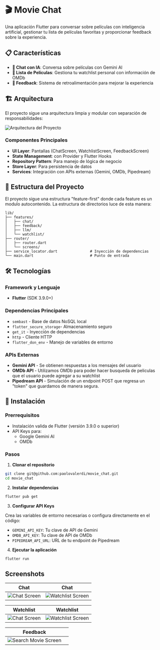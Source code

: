 # 🎬 Movie Chat

Una aplicación Flutter para conversar sobre películas con inteligencia artificial, gestionar tu lista de películas favoritas y proporcionar feedback sobre la experiencia.

## 📋 Características

- **💬 Chat con IA**: Conversa sobre películas con Gemini AI
- **🎥 Lista de Películas**: Gestiona tu watchlist personal con información de OMDb
- **📝 Feedback**: Sistema de retroalimentación para mejorar la experiencia

## 🏗️ Arquitectura

El proyecto sigue una arquitectura limpia y modular con separación de responsabilidades:

![Arquitectura del Proyecto](images/system_design.png)

### Componentes Principales

- **UI Layer**: Pantallas (ChatScreen, WatchlistScreen, FeedbackScreen)
- **State Management**: con Provider y Flutter Hooks
- **Repository Pattern**: Para manejo de lógica de negocio
- **Store Layer**: Para persistencia de datos
- **Services**: Integración con APIs externas (Gemini, OMDb, Pipedream)

## 📁 Estructura del Proyecto

El proyecto sigue una estructura "feature-first" donde cada feature es un modulo autocontenido.
La estructura de directorios luce de esta manera:

```
lib/
├── features/
│   ├── chat/
│   ├── feedback/
│   ├── llm/
│   └── watchlist/
├── router/
│   ├── router.dart
│   └── screens/
├── service_locator.dart               # Inyección de dependencias
└── main.dart                          # Punto de entrada
```

## 🛠️ Tecnologías

### Framework y Lenguaje

- **Flutter** (SDK 3.9.0+)

### Dependencias Principales

- `sembast` - Base de datos NoSQL local
- `flutter_secure_storage`- Almacenamiento seguro
- `get_it` - Inyección de dependencias
- `http` - Cliente HTTP
- `flutter_don_env` - Manejo de variables de entorno

### APIs Externas

- **Gemini API** - Se obtienen respuestas a los mensajes del usuario
- **OMDb API** - Utilizamos OMDb para poder hacer busqueda de peliculas que el usuario puede agregar a su watchlist
- **Pipedream API** - Simulación de un endpoint POST que regresa un "token" que guardamos de manera segura.

## 🚀 Instalación

### Prerrequisitos

- Instalación valida de Flutter (versión 3.9.0 o superior)
- API Keys para:
  - Google Gemini AI
  - OMDb

### Pasos

1. **Clonar el repositorio**

```bash
git clone git@github.com:paolovalerdi/movie_chat.git
cd movie_chat
```

2. **Instalar dependencias**

```bash
flutter pub get
```

3. **Configurar API Keys**

Crea las variables de entorno necesarias o configura directamente en el código:

- `GEMINI_API_KEY`: Tu clave de API de Gemini
- `OMDB_API_KEY`: Tu clave de API de OMDb
- `PIPEDREAM_API_URL`: URL de tu endpoint de Pipedream

4. **Ejecutar la aplicación**

```bash
flutter run
```

## Screenshots

| Chat                              | Chat                                   |
| --------------------------------- | -------------------------------------- |
| ![Chat Screen](images/chat-1.png) | ![Watchlist Screen](images/chat-2.png) |

| Watchlist                              | Watchlist                                   |
| -------------------------------------- | ------------------------------------------- |
| ![Chat Screen](images/watchlist-1.png) | ![Watchlist Screen](images/watchlist-2.png) |

| Feedback                                      |     |
| --------------------------------------------- | --- |
| ![Search Movie Screen](images/feedback-1.png) |     |

